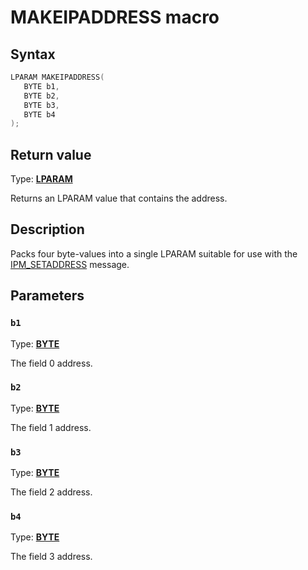 # MAKEIPADDRESS macro

## Syntax

```cpp
LPARAM MAKEIPADDRESS(
   BYTE b1,
   BYTE b2,
   BYTE b3,
   BYTE b4
);
```

## Return value

Type: **[LPARAM](https://learn.microsoft.com/windows/desktop/winprog/windows-data-types)**

Returns an LPARAM value that contains the address.

## Description

Packs four byte-values into a single LPARAM suitable for use with the [IPM_SETADDRESS](https://learn.microsoft.com/windows/desktop/Controls/ipm-setaddress) message.

## Parameters

### `b1`

Type: **[BYTE](https://learn.microsoft.com/windows/desktop/WinProg/windows-data-types)**

The field 0 address.

### `b2`

Type: **[BYTE](https://learn.microsoft.com/windows/desktop/WinProg/windows-data-types)**

The field 1 address.

### `b3`

Type: **[BYTE](https://learn.microsoft.com/windows/desktop/WinProg/windows-data-types)**

The field 2 address.

### `b4`

Type: **[BYTE](https://learn.microsoft.com/windows/desktop/WinProg/windows-data-types)**

The field 3 address.